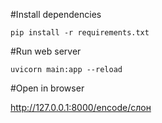 #Install dependencies

`pip install -r requirements.txt`

#Run web server

`uvicorn main:app --reload`

#Open in browser

http://127.0.0.1:8000/encode/слон